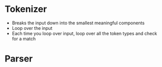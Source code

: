 # Tokenizer
- Breaks the input down into the smallest meaningful components
- Loop over the input
- Each time you loop over input, loop over all the token types and check for a match

# Parser